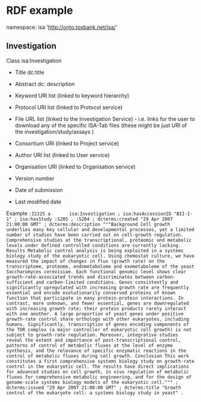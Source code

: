 # RDF example

namespace: isa 'http://onto.toxbank.net/isa/'

## Investigation

 Class isa:Investigation

 * Title dc:title
 
 * Abstract dc: description
 
 * Keyword URI list (linked to keyword hierarchy)

 * Protocol URI list (linked to Protocol service)
 
 * File URL list (linked to the Investigation Service) - i.e. links for the user to download any of the specific ISA-Tab files
   (these might be just URI of the investigation/study/assays )
 
 * Consortium URI (linked to Project service)
 
 * Author URI list (linked to User service)
 
 * Organisation URI (linked to Organisation service)
 
 * Version number
 
 * Date of submission
 
 * Last modified date

Example
`
:I2225
      a       isa:Investigation ;
      isa:hasAccessionID "BII-I-1" ;
      isa:hasStudy :S205 , :S204 ;
      dcterms:created "29 Apr 2007 21:00:00 GMT" ;
      dcterms:description """Background
Cell growth underlies many key cellular and developmental processes, yet a limited number of studies have been carried out on cell-growth regulation. Comprehensive studies at the transcriptional, proteomic and metabolic levels under defined controlled conditions are currently lacking.
Results
Metabolic control analysis is being exploited in a systems biology study of the eukaryotic cell. Using chemostat culture, we have measured the impact of changes in flux (growth rate) on the transcriptome, proteome, endometabolome and exometabolome of the yeast Saccharomyces cerevisiae. Each functional genomic level shows clear growth-rate-associated trends and discriminates between carbon-sufficient and carbon-limited conditions. Genes consistently and significantly upregulated with increasing growth rate are frequently essential and encode evolutionarily conserved proteins of known function that participate in many protein-protein interactions. In contrast, more unknown, and fewer essential, genes are downregulated with increasing growth rate; their protein products rarely interact with one another. A large proportion of yeast genes under positive growth-rate control share orthologs with other eukaryotes, including humans. Significantly, transcription of genes encoding components of the TOR complex (a major controller of eukaryotic cell growth) is not subject to growth-rate regulation. Moreover, integrative studies reveal the extent and importance of post-transcriptional control, patterns of control of metabolic fluxes at the level of enzyme synthesis, and the relevance of specific enzymatic reactions in the control of metabolic fluxes during cell growth.
Conclusion
This work constitutes a first comprehensive systems biology study on growth-rate control in the eukaryotic cell. The results have direct implications for advanced studies on cell growth, in vivo regulation of metabolic fluxes for comprehensive metabolic engineering, and for the design of genome-scale systems biology models of the eukaryotic cell.""" ;
      dcterms:issued "29 Apr 2007 21:00:00 GMT" ;
      dcterms:title "Growth control of the eukaryote cell: a systems biology study in yeast" . 
`      
      